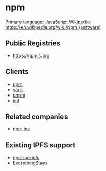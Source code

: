 # npm

Primary language: JavaScript
Wikipedia: https://en.wikipedia.org/wiki/Npm_(software)

## Public Registries

- https://npmjs.org

## Clients

- [npm](https://github.com/npm/cli)
- [yarn](https://github.com/yarnpkg/yarn)
- [pnpm](https://github.com/pnpm/pnpm)
- [ied](https://github.com/alexanderGugel/ied)

## Related companies

- [npm inc](https://www.npmjs.com/about)

## Existing IPFS support

- [npm-on-ipfs](https://github.com/ipfs-shipyard/npm-on-ipfs)
- [EverythingStays](http://everythingstays.com/)
